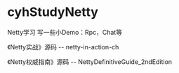 # cyhStudyNetty
Netty学习
写一些小Demo：Rpc，Chat等

《Netty实战》源码 -- netty-in-action-ch

《Netty权威指南》源码 -- NettyDefinitiveGuide_2ndEdition
